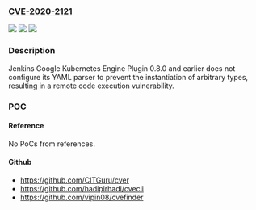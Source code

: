 ### [CVE-2020-2121](https://cve.mitre.org/cgi-bin/cvename.cgi?name=CVE-2020-2121)
![](https://img.shields.io/static/v1?label=Product&message=Jenkins%20Google%20Kubernetes%20Engine%20Plugin&color=blue)
![](https://img.shields.io/static/v1?label=Version&message=unspecified%3C%3D%200.8.0%20&color=brighgreen)
![](https://img.shields.io/static/v1?label=Vulnerability&message=n%2Fa&color=brighgreen)

### Description

Jenkins Google Kubernetes Engine Plugin 0.8.0 and earlier does not configure its YAML parser to prevent the instantiation of arbitrary types, resulting in a remote code execution vulnerability.

### POC

#### Reference
No PoCs from references.

#### Github
- https://github.com/CITGuru/cver
- https://github.com/hadipirhadi/cvecli
- https://github.com/vipin08/cvefinder

